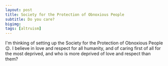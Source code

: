```yaml
---
layout: post
title: Society for the Protection of Obnoxious People 
subtitle: Do you care?
bigimg: 
tags: [altruism]
---
```

 
I'm thinking of setting up the Society for the Protection of Obnoxious People😉. I believe in love and respect for all humanity, and of caring first of all for the most deprived, and who is more deprived of love and respect than them?

